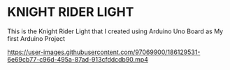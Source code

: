 # KNIGHT RIDER LIGHT
This is the Knight Rider Light that I created using Arduino Uno Board as My first Arduino Project



https://user-images.githubusercontent.com/97069900/186129531-6e69cb77-c96d-495a-87ad-913cfddcdb90.mp4

